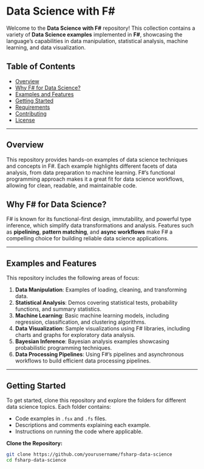 # Data Science with F#

Welcome to the **Data Science with F#** repository! This collection contains a variety of **Data Science examples** implemented in **F#**, showcasing the language’s capabilities in data manipulation, statistical analysis, machine learning, and data visualization.

## Table of Contents
- [Overview](#overview)
- [Why F# for Data Science?](#why-f-for-data-science)
- [Examples and Features](#examples-and-features)
- [Getting Started](#getting-started)
- [Requirements](#requirements)
- [Contributing](#contributing)
- [License](#license)

---

## Overview

This repository provides hands-on examples of data science techniques and concepts in F#. Each example highlights different facets of data analysis, from data preparation to machine learning. F#’s functional programming approach makes it a great fit for data science workflows, allowing for clean, readable, and maintainable code.

## Why F# for Data Science?

F# is known for its functional-first design, immutability, and powerful type inference, which simplify data transformations and analysis. Features such as **pipelining**, **pattern matching**, and **async workflows** make F# a compelling choice for building reliable data science applications.

---

## Examples and Features

This repository includes the following areas of focus:

1. **Data Manipulation**: Examples of loading, cleaning, and transforming data.
2. **Statistical Analysis**: Demos covering statistical tests, probability functions, and summary statistics.
3. **Machine Learning**: Basic machine learning models, including regression, classification, and clustering algorithms.
4. **Data Visualization**: Sample visualizations using F# libraries, including charts and graphs for exploratory data analysis.
5. **Bayesian Inference**: Bayesian analysis examples showcasing probabilistic programming techniques.
6. **Data Processing Pipelines**: Using F#’s pipelines and asynchronous workflows to build efficient data processing pipelines.

---

## Getting Started

To get started, clone this repository and explore the folders for different data science topics. Each folder contains:
- Code examples in `.fsx` and `.fs` files.
- Descriptions and comments explaining each example.
- Instructions on running the code where applicable.

**Clone the Repository:**
```bash
git clone https://github.com/yourusername/fsharp-data-science
cd fsharp-data-science
